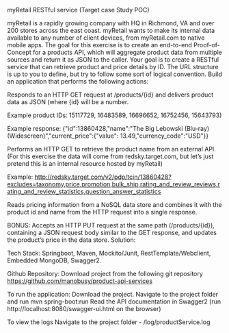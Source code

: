 myRetail RESTful service (Target case Study POC)

myRetail is a rapidly growing company with HQ in Richmond, VA and over 200 stores across the east coast. myRetail wants to make its internal data available to any number of client devices, from myRetail.com to native mobile apps. The goal for this exercise is to create an end-to-end Proof-of-Concept for a products API, which will aggregate product data from multiple sources and return it as JSON to the caller. Your goal is to create a RESTful service that can retrieve product and price details by ID. The URL structure is up to you to define, but try to follow some sort of logical convention. Build an application that performs the following actions:

Responds to an HTTP GET request at /products/{id} and delivers product data as JSON (where {id} will be a number.

Example product IDs: 15117729, 16483589, 16696652, 16752456, 15643793)

Example response: {"id":13860428,"name":"The Big Lebowski (Blu-ray) (Widescreen)","current_price":{"value": 13.49,"currency_code":"USD"}}

Performs an HTTP GET to retrieve the product name from an external API. (For this exercise the data will come from redsky.target.com, but let’s just pretend this is an internal resource hosted by myRetail)

Example: http://redsky.target.com/v2/pdp/tcin/13860428?excludes=taxonomy,price,promotion,bulk_ship,rating_and_review_reviews,rating_and_review_statistics,question_answer_statistics

Reads pricing information from a NoSQL data store and combines it with the product id and name from the HTTP request into a single response.

BONUS: Accepts an HTTP PUT request at the same path (/products/{id}), containing a JSON request body similar to the GET response, and updates the product’s price in the data store. Solution:

Tech Stack:
Springboot, Maven, Mockito/Junit, RestTemplate/Webclient, Embedded MongoDB, Swagger2.

Github Repository:
Download project from the following git repository https://github.com/manobusy/product-api-services

To run the application:
Download the project. Navigate to the project folder and run mvn spring-boot:run Read the API documentation in Swagger2 
(run http://localhost:8080/swagger-ui.html on the browser)

To view the logs
Navigate to the project folder - /log/productService.log
